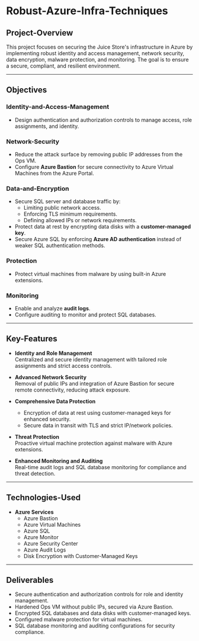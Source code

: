 # Robust-Azure-Infra-Techniques

## Project-Overview  
This project focuses on securing the Juice Store's infrastructure in Azure by implementing robust identity and access management, network security, data encryption, malware protection, and monitoring. The goal is to ensure a secure, compliant, and resilient environment.

---

## Objectives  

### Identity-and-Access-Management  
- Design authentication and authorization controls to manage access, role assignments, and identity.  

### Network-Security  
- Reduce the attack surface by removing public IP addresses from the Ops VM.  
- Configure **Azure Bastion** for secure connectivity to Azure Virtual Machines from the Azure Portal.  

### Data-and-Encryption  
- Secure SQL server and database traffic by:  
  - Limiting public network access.  
  - Enforcing TLS minimum requirements.  
  - Defining allowed IPs or network requirements.  
- Protect data at rest by encrypting data disks with a **customer-managed key**.  
- Secure Azure SQL by enforcing **Azure AD authentication** instead of weaker SQL authentication methods.  

### Protection  
- Protect virtual machines from malware by using built-in Azure extensions.  

### Monitoring  
- Enable and analyze **audit logs**.  
- Configure auditing to monitor and protect SQL databases.  

---

## Key-Features  

- **Identity and Role Management**  
  Centralized and secure identity management with tailored role assignments and strict access controls.  

- **Advanced Network Security**  
  Removal of public IPs and integration of Azure Bastion for secure remote connectivity, reducing attack exposure.  

- **Comprehensive Data Protection**  
  - Encryption of data at rest using customer-managed keys for enhanced security.  
  - Secure data in transit with TLS and strict IP/network policies.  

- **Threat Protection**  
  Proactive virtual machine protection against malware with Azure extensions.  

- **Enhanced Monitoring and Auditing**  
  Real-time audit logs and SQL database monitoring for compliance and threat detection.  

---

## Technologies-Used  

- **Azure Services**  
  - Azure Bastion  
  - Azure Virtual Machines  
  - Azure SQL  
  - Azure Monitor  
  - Azure Security Center  
  - Azure Audit Logs  
  - Disk Encryption with Customer-Managed Keys  

---

## Deliverables  

- Secure authentication and authorization controls for role and identity management.  
- Hardened Ops VM without public IPs, secured via Azure Bastion.  
- Encrypted SQL databases and data disks with customer-managed keys.  
- Configured malware protection for virtual machines.  
- SQL database monitoring and auditing configurations for security compliance.  
